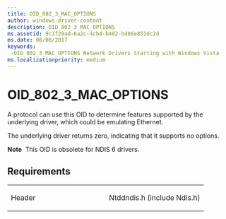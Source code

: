 ```yaml
---
title: OID_802_3_MAC_OPTIONS
author: windows-driver-content
description: OID_802_3_MAC_OPTIONS
ms.assetid: 9c1f29ad-6a2c-4cb4-b402-bd86e851dc2d
ms.date: 08/08/2017
keywords: 
 -OID_802_3_MAC_OPTIONS Network Drivers Starting with Windows Vista
ms.localizationpriority: medium
---
```


# OID\_802\_3\_MAC\_OPTIONS





A protocol can use this OID to determine features supported by the underlying driver, which could be emulating Ethernet.

The underlying driver returns zero, indicating that it supports no options.

**Note**  This OID is obsolete for NDIS 6 drivers.

 

Requirements
------------

<table>
<colgroup>
<col width="50%" />
<col width="50%" />
</colgroup>
<tbody>
<tr class="odd">
<td><p>Header</p></td>
<td>Ntddndis.h (include Ndis.h)</td>
</tr>
</tbody>
</table>

 

 





